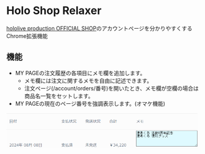 # Holo Shop Relaxer

[hololive production OFFICIAL SHOP](https://shop.hololivepro.com/)のアカウントページを分かりやすくするChrome拡張機能

## 機能

- MY PAGEの注文履歴の各項目にメモ欄を追加します。
  - メモ欄には注文に関するメモを自由に記述できます。
  - 注文ページ(/account/orders/番号)を開いたとき、メモ欄が空欄の場合は商品名一覧をセットします。
- MY PAGEの現在のページ番号を強調表示します。(オマケ機能)

![イメージ](image.png)
